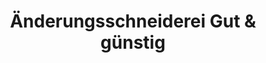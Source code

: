 ---
title: "Änderungsschneiderei Gut & günstig"
url: /muenchen/aenderungsschneiderei-gut-und-guenstig/
shop: Schneiderei
---